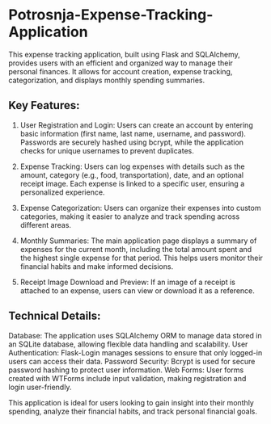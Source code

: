 # Potrosnja-Expense-Tracking-Application
This expense tracking application, built using Flask and SQLAlchemy, provides users with an efficient and organized way to manage their personal finances. It allows for account creation, expense tracking, categorization, and displays monthly spending summaries.
## Key Features:
  1. User Registration and Login: Users can create an account by entering basic information (first name, last name, username, and password). Passwords are securely hashed using bcrypt, while the application checks for unique usernames to prevent duplicates.
  
  2. Expense Tracking: Users can log expenses with details such as the amount, category (e.g., food, transportation), date, and an optional receipt image. Each expense is linked to a specific user, ensuring a personalized experience.
  
  3. Expense Categorization: Users can organize their expenses into custom categories, making it easier to analyze and track spending across different areas.
  
  4. Monthly Summaries: The main application page displays a summary of expenses for the current month, including the total amount spent and the highest single expense for that period. This helps users monitor their financial habits and make informed decisions.
  
  5. Receipt Image Download and Preview: If an image of a receipt is attached to an expense, users can view or download it as a reference.

## Technical Details:
  Database: The application uses SQLAlchemy ORM to manage data stored in an SQLite database, allowing flexible data handling and scalability.
  User Authentication: Flask-Login manages sessions to ensure that only logged-in users can access their data.
  Password Security: Bcrypt is used for secure password hashing to protect user information.
  Web Forms: User forms created with WTForms include input validation, making registration and login user-friendly.
  
This application is ideal for users looking to gain insight into their monthly spending, analyze their financial habits, and track personal financial goals.
